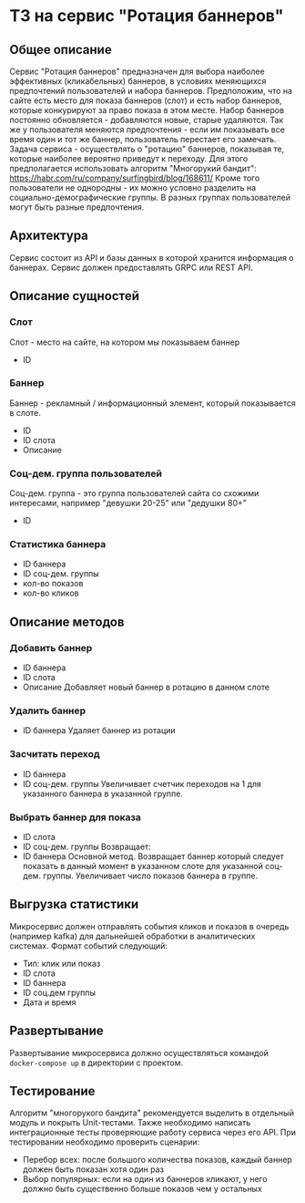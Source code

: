 # ТЗ на сервис "Ротация баннеров"


## Общее описание

Сервис "Ротация баннеров" предназначен для выбора наиболее эффективных (кликабельных) баннеров,
в условиях меняющихся предпочтений пользователей и набора баннеров.
Предположим, что на сайте есть место для показа баннеров (слот) и есть набор баннеров, которые 
конкурируют за право показа в этом месте. Набор баннеров постоянно обновляется - добавляются новые,
старые удаляются. Так же у пользователя меняются предпочтения - если им показывать все время один
и тот же баннер, пользователь перестает его замечать. Задача сервиса - осуществлять о "ротацию" баннеров, 
показывая те, которые наиболее вероятно приведут к переходу. 
Для этого предполагается использовать алгоритм "Многорукий бандит": https://habr.com/ru/company/surfingbird/blog/168611/
Кроме того пользователи не однородны - их можно условно разделить на социально-демографические группы. 
В разных группах пользователей могут быть разные предпочтения.


## Архитектура

Сервис состоит из API и базы данных в которой хранится информация о баннерах.
Сервис должен предоставлять GRPC или REST API.

## Описание сущностей

### Слот
Слот - место на сайте, на котором мы показываем баннер
* ID

### Баннер
Баннер - рекламный / информационный элемент, который показывается в слоте.
* ID
* ID слота
* Описание

### Соц-дем. группа пользователей
Соц-дем. группа - это группа пользователей сайта со схожими интересами, например "девушки 20-25" или "дедушки 80+"
* ID

### Статистика баннера
* ID баннера
* ID соц-дем. группы
* кол-во показов
* кол-во кликов

## Описание методов

### Добавить баннер
* ID баннера
* ID слота
* Описание
Добавляет новый баннер в ротацию в данном слоте

### Удалить баннер
* ID баннера
Удаляет баннер из ротации

### Засчитать переход
* ID баннера
* ID соц-дем. группы
Увеличивает счетчик переходов на 1 для указанного баннера в указанной группе.

### Выбрать баннер для показа
* ID слота
* ID соц-дем. группы
Возвращает:
* ID баннера
Основной метод. Возвращает баннер который следует показать в данный момент в указанном
слоте для указанной соц-дем. группы. Увеличивает число показов баннера в группе.

## Выгрузка статистики

Микросервис должен отправлять события кликов и показов в очередь (например kafka) для дальнейшей обработки
в аналитических системах. 
Формат событий следующий:
* Тип: клик или показ
* ID слота
* ID баннера
* ID соц.дем группы
* Дата и время
  
## Развертывание

Развертывание микросервиса должно осуществляться командой `docker-compose up` в директории с проектом.

## Тестирование

Алгоритм "многорукого бандита" рекомендуется выделить в отдельный модуль и покрыть Unit-тестами.
Также необходимо написать интеграционные тесты проверяющие работу сервиса через его API.
При тестировании необходимо проверить сценарии:
* Перебор всех: после большого количества показов, каждый баннер должен быть показан хотя один раз
* Выбор популярных: если на один из баннеров кликают, у него должно быть существенно больше показов чем у остальных
